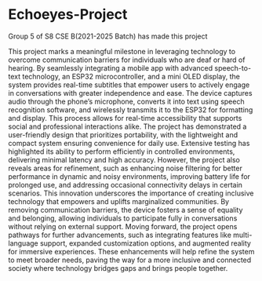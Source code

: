 # Echoeyes-Project

Group 5 of S8 CSE B(2021-2025 Batch) has made this project

This project marks a meaningful milestone in leveraging technology to overcome communication barriers for individuals who are deaf or hard of hearing. By seamlessly integrating a mobile app with advanced speech-to-text technology, an ESP32 microcontroller, and a mini OLED display, the system provides real-time subtitles that empower users to actively engage in conversations with greater independence and ease. The device captures audio through the phone’s microphone, converts it into text using speech recognition software, and wirelessly transmits it to the ESP32 for formatting and display. This process allows for real-time accessibility that supports social and professional interactions alike.
The project has demonstrated a user-friendly design that prioritizes portability, with the lightweight and compact system ensuring convenience for daily use. Extensive testing has highlighted its ability to perform efficiently in controlled environments, delivering minimal latency and high accuracy. However, the project also reveals areas for refinement, such as enhancing noise filtering for better performance in dynamic and noisy environments, improving battery life for prolonged use, and addressing occasional connectivity delays in certain scenarios.
This innovation underscores the importance of creating inclusive technology that empowers and uplifts marginalized communities. By removing communication barriers, the device fosters a sense of equality and belonging, allowing individuals to participate fully in conversations without relying on external support. Moving forward, the project opens pathways for further advancements, such as integrating features like multi-language support, expanded customization options, and augmented reality for immersive experiences. These enhancements will help refine the system to meet broader needs, paving the way for a more inclusive and connected society where technology bridges gaps and brings people together.
